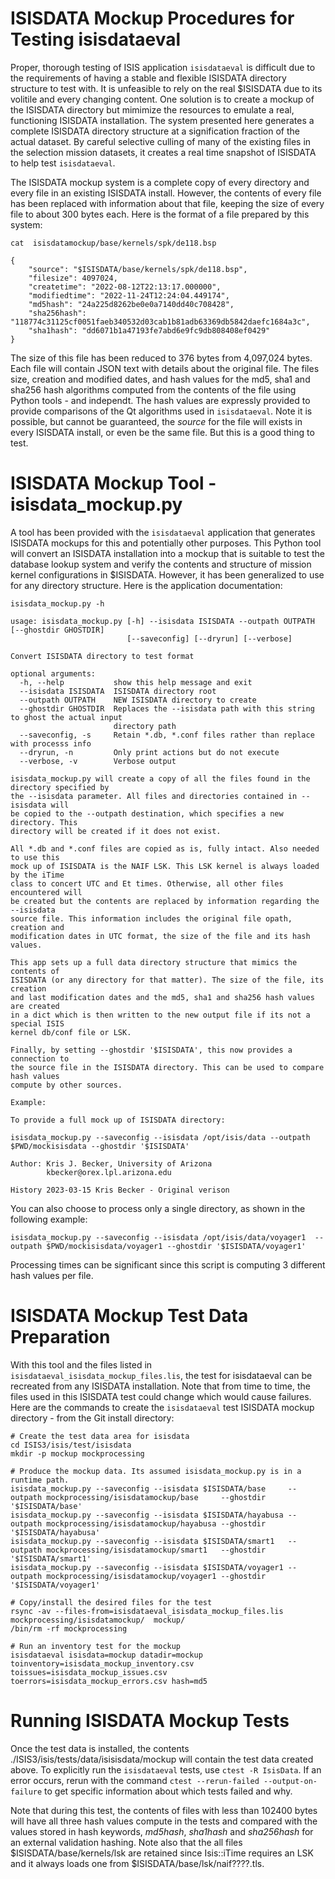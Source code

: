 # <a name="#testingisisdataeval">ISISDATA Mockup Procedures for Testing isisdataeval</a>

Proper, thorough testing of ISIS application `isisdataeval` is difficult due to the requirements of having a stable and flexible ISISDATA directory structure to test with. It is unfeasible to rely on the real $ISISDATA due to its volitile and every changing content. One solution is to create a mockup of the ISISDATA directory but mimimize the resources to emulate a real, functioning ISISDATA installation. The system presented here generates a complete ISISDATA directory structure at a signification fraction of the actual dataset. By careful selective culling of many of the existing files in the selection mission datasets, it creates a real time snapshot of ISISDATA to help test `isisdataeval`.

The ISISDATA mockup system is a complete copy of every directory and every file in an existing ISISDATA install. However, the contents of every file has been replaced with information about that file, keeping the size of every file to about 300 bytes each. Here is the format of a file prepared by this system:

`cat  isisdatamockup/base/kernels/spk/de118.bsp`
```
{
    "source": "$ISISDATA/base/kernels/spk/de118.bsp",
    "filesize": 4097024,
    "createtime": "2022-08-12T22:13:17.000000",
    "modifiedtime": "2022-11-24T12:24:04.449174",
    "md5hash": "24a225d8262be0e0a7140dd40c708428",
    "sha256hash": "118774c31125cf0051faeb340532d03cab1b81adb63369db5842daefc1684a3c",
    "sha1hash": "dd6071b1a47193fe7abd6e9fc9db808408ef0429"
}
```

The size of this file has been reduced to 376 bytes from 4,097,024 bytes. Each file will contain JSON text with details about the original file. The files size, creation and modified dates, and hash values for the md5, sha1 and sha256 hash algorithms computed from the contents of the file using Python tools - and independt. The hash values are expressly provided to provide comparisons of the Qt algorithms used in `isisdataeval`. Note it is possible, but cannot be guaranteed, the _source_ for the file will exists in every ISISDATA install, or even be the same file. But this is a good thing to test.

# <a name="#isisdatamockuptool">ISISDATA Mockup Tool - isisdata_mockup.py</a>

A tool has been provided with the `isisdataeval` application that generates ISISDATA mockups for this and potentially other purposes. This Python tool will convert an ISISDATA installation into a mockup that is suitable to test the database lookup system and verify the contents and structure of mission kernel configurations in $ISISDATA. However, it has been generalized to use for any directory structure. Here is the application documentation:

`isisdata_mockup.py -h`

```
usage: isisdata_mockup.py [-h] --isisdata ISISDATA --outpath OUTPATH [--ghostdir GHOSTDIR]
                          [--saveconfig] [--dryrun] [--verbose]

Convert ISISDATA directory to test format

optional arguments:
  -h, --help           show this help message and exit
  --isisdata ISISDATA  ISISDATA directory root
  --outpath OUTPATH    NEW ISISDATA directory to create
  --ghostdir GHOSTDIR  Replaces the --isisdata path with this string to ghost the actual input
                       directory path
  --saveconfig, -s     Retain *.db, *.conf files rather than replace with processs info
  --dryrun, -n         Only print actions but do not execute
  --verbose, -v        Verbose output

isisdata_mockup.py will create a copy of all the files found in the directory specified by
the --isisdata parameter. All files and directories contained in --isisdata will
be copied to the --outpath destination, which specifies a new directory. This
directory will be created if it does not exist.

All *.db and *.conf files are copied as is, fully intact. Also needed to use this
mock up of ISISDATA is the NAIF LSK. This LSK kernel is always loaded by the iTime
class to concert UTC and Et times. Otherwise, all other files encountered will
be created but the contents are replaced by information regarding the --isisdata
source file. This information includes the original file opath, creation and
modification dates in UTC format, the size of the file and its hash values.

This app sets up a full data directory structure that mimics the contents of
ISISDATA (or any directory for that matter). The size of the file, its creation
and last modification dates and the md5, sha1 and sha256 hash values are created
in a dict which is then written to the new output file if its not a special ISIS
kernel db/conf file or LSK.

Finally, by setting --ghostdir '$ISISDATA', this now provides a connection to
the source file in the ISISDATA directory. This can be used to compare hash values
compute by other sources.

Example:

To provide a full mock up of ISISDATA directory:

isisdata_mockup.py --saveconfig --isisdata /opt/isis/data --outpath $PWD/mockisisdata --ghostdir '$ISISDATA'

Author: Kris J. Becker, University of Arizona
        kbecker@orex.lpl.arizona.edu

History 2023-03-15 Kris Becker - Original verison
```

You can also choose to process only a single directory, as shown in the following example:

```
isisdata_mockup.py --saveconfig --isisdata /opt/isis/data/voyager1  --outpath $PWD/mockisisdata/voyager1 --ghostdir '$ISISDATA/voyager1'
```
Processing times can be significant since this script is computing 3 different hash values per file.


# <a name="#isisdatamockupinstall">ISISDATA Mockup Test Data Preparation</a>

With this tool and the files listed in `isisdataeval_isisdata_mockup_files.lis`, the test for isisdataeval can be recreated from any ISISDATA installation. Note that from time to time, the files used in this ISISDATA test could change which would cause failures. Here are the commands to create the `isisdataeval` test ISISDATA mockup directory - from the Git install directory:

```
# Create the test data area for isisdata
cd ISIS3/isis/test/isisdata
mkdir -p mockup mockprocessing

# Produce the mockup data. Its assumed isisdata_mockup.py is in a runtime path.
isisdata_mockup.py --saveconfig --isisdata $ISISDATA/base     --outpath mockprocessing/isisdatamockup/base     --ghostdir '$ISISDATA/base'
isisdata_mockup.py --saveconfig --isisdata $ISISDATA/hayabusa --outpath mockprocessing/isisdatamockup/hayabusa --ghostdir '$ISISDATA/hayabusa'
isisdata_mockup.py --saveconfig --isisdata $ISISDATA/smart1   --outpath mockprocessing/isisdatamockup/smart1   --ghostdir '$ISISDATA/smart1'
isisdata_mockup.py --saveconfig --isisdata $ISISDATA/voyager1 --outpath mockprocessing/isisdatamockup/voyager1 --ghostdir '$ISISDATA/voyager1'

# Copy/install the desired files for the test
rsync -av --files-from=isisdataeval_isisdata_mockup_files.lis mockprocessing/isisdatamockup/  mockup/
/bin/rm -rf mockprocessing

# Run an inventory test for the mockup
isisdataeval isisdata=mockup datadir=mockup toinventory=isisdata_mockup_inventory.csv toissues=isisdata_mockup_issues.csv toerrors=isisdata_mockup_errors.csv hash=md5

```


# <a name="#isisdatamockuptests">Running ISISDATA Mockup Tests</a>
Once the test data is installed, the contents ./ISIS3/isis/tests/data/isisisdata/mockup will contain the test data created above. To explicitly run the `isisdataeval` tests, use `ctest -R IsisData`. If an error occurs, rerun with the command `ctest --rerun-failed --output-on-failure` to get specific information about which tests failed and why.

Note that during this test, the contents of files with less than 102400 bytes will have all three hash values compute in the tests and compared with the values stored in hash keywords, _md5hash_, _sha1hash_ and _sha256hash_ for an external validation hashing. Note also that the all files $ISISDATA/base/kernels/lsk are retained since Isis::iTime requires an LSK and it always loads one from $ISISDATA/base/lsk/naif????.tls.

